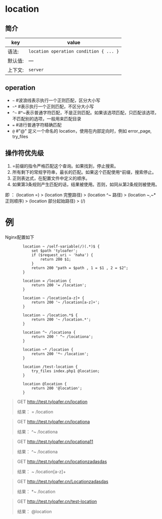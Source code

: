 # location

## 简介

| key   | value |
| ------- | -------------------------------------- |
| 语法:   | `location operation condition { ... }` |
| 默认值: | —                                      |
| 上下文: | `server`                               |

## operation
- `~`      #波浪线表示执行一个正则匹配，区分大小写
- `~*`    #表示执行一个正则匹配，不区分大小写
- `^~`    #^~表示普通字符匹配，不是正则匹配。如果该选项匹配，只匹配该选项，不匹配别的选项，一般用来匹配目录
- `=`      #进行普通字符精确匹配
- `@`     #"@" 定义一个命名的 location，使用在内部定向时，例如 error_page, try_files



## 操作符优先级

1. =前缀的指令严格匹配这个查询。如果找到，停止搜索。
2. 所有剩下的常规字符串，最长的匹配。如果这个匹配使用^前缀，搜索停止。
3. 正则表达式，在配置文件中定义的顺序。
4. 如果第3条规则产生匹配的话，结果被使用。否则，如同从第2条规则被使用。

即 ： (location =) > (location 完整路径) > (location ^~ 路径) > (location ~,~* 正则顺序) > (location 部分起始路径) > (/) 



# 例

Nginx配置如下

~~~
        location ~ /self-variable(/)(.*)$ {
            set $path 'tyloafer';
            if ($request_uri ~ 'haha') {
                return 200 $1;
            }
            return 200 "path = $path , 1 = $1 , 2 = $2";
        }

        location = /location {
            return 200 '= /location';
        }

        location ~ /location[a-z]+ {
            return 200 '~ /location[a-z]+';
        }

        location ~ /location.*$ {
            return 200 '~ /location.*';
        }

        location ^~ /locationa {
            return 200 ' ^~ /locationa';
        }

        location ~* /location {
            return 200 '*~ /location';
        }

        location /test-location {
            try_files index.php1 @location;
        }

        location @location {
            return 200 '@location';
        }
~~~

> GET http://test.tyloafer.cn/location
>
> 结果： = /location 

>GET http://test.tyloafer.cn/locationa
>
>结果： ^~ /locationa 

> GET http://test.tyloafer.cn/locationa11
>
> 结果： ^~ /locationa

> GET http://test.tyloafer.cn/locationzadasdas
>
> 结果： ~ /location[a-z]+

> GET http://test.tyloafer.cn/Locationzadasdas
>
> 结果： *~ /location

> GET http://test.tyloafer.cn/test-location
>
> 结果： @location 

